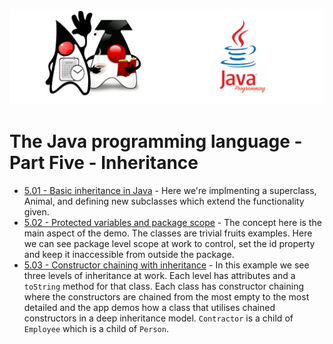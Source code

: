 ![](/assets/javarepologo.png)

# The Java programming language - Part Five - Inheritance

- [5.01 - Basic inheritance in Java](/src/com/irisida/lang/part05/inheritance/basicinheritance) - Here we're implmenting a superclass, Animal, and defining new subclasses which extend the functionality given.
- [5.02 - Protected variables and package scope](/src/com/irisida/lang/part05/inheritance/useprotected/application/App.java) - The concept here is the main aspect of the demo. The classes are trivial fruits examples. Here we can see package level scope at work to control, set the id property and keep it inaccessible from outside the package.
- [5.03 - Constructor chaining with inheritance](/src/com/irisida/lang/part05/inheritance/constructorchain/App.java) - In this example we see three levels of inheritance at work. Each level has attributes and a `toString` method for that class. Each class has constructor chaining where the constructors are chained from the most empty to the most detailed and the app demos how a class that utilises chained constructors in a deep inheritance model. `Contractor` is a child of `Employee` which is a child of `Person`.